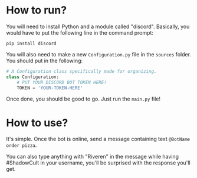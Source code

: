 # How to run?
You will need to install Python and a module called "discord". Basically, you would have to put the following line in the command prompt:

`pip install discord`

You will also need to make a new `Configuration.py` file in the `sources` folder. You should put in the following:
```py
# A Configuration class specifically made for organizing.
class Configuration:
    # PUT YOUR DISCORD BOT TOKEN HERE!
    TOKEN = 'YOUR-TOKEN-HERE'
```

Once done, you should be good to go. Just run the `main.py` file!

# How to use?

It's simple. Once the bot is online, send a message containing text `@BotName order pizza`.

You can also type anything with "Riveren" in the message while having #ShadowCult in your username, you'll be surprised with the response you'll get.
